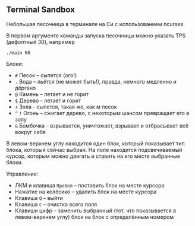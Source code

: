 ## Terminal Sandbox

Небольшая песочница в терминале на Си с использованием ncurses.

В первом аргументе команды запуска песочницы можно указать TPS (дефолтный 30), например
```
./main 60
```

Блоки:
* `#` Песок – сыпется (ого!)
* `.` Вода – льётся (не может быть!), правда, немного медленно и дёргано
* `@` Камень – летает и не горит
* `$` Дерево - летает и горит
* `+` Зола - сыпется, такая же, как м песок
* `^` `!` Огонь – сжигает дерево, с некоторым шансом превращает его в золу
* `&` Бомбочка – взрывается, уничтожает, взрывает и отбрасывает всё вокруг себя

В левом-верхнем углу находится один блок, который показывает тип блока, который сейчас выбран. На поле находится подсвечиваемый курсор, которым можно двигать и ставить на его месте выбранные блоки.

Управление:
* ЛКМ и клавиша `Пробел` – поставить блок на месте курсора
* Нажатие на колёсико – удалить блок на месте курсора
* Клавиша `Q` – выйти
* Клавиша `C` – очистка всего поля
* Клавиши цифр – заменить выбранный (тот, что показывается в левом-верхнем углу) блок на блок с определённым номером